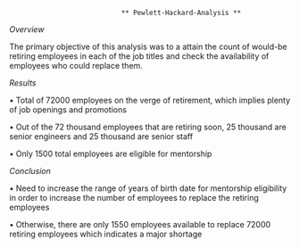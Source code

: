                                 ** Pewlett-Hackard-Analysis **
*Overview*

The primary objective of this analysis was to a attain the count of would-be retiring employees in each of the job titles and check the availability of employees who could replace them.

*Results*

•	Total of 72000 employees on the verge of retirement, which implies plenty of job openings and promotions

•	Out of the 72 thousand employees that are retiring soon, 25 thousand are senior engineers and 25 thousand are senior staff

•	Only 1500 total employees are eligible for mentorship

*Conclusion*

•	Need to increase the range of years of birth date for mentorship eligibility in order to increase the number of employees to replace the retiring employees

•	Otherwise, there are only 1550 employees available to replace 72000 retiring employees which indicates a major shortage 
